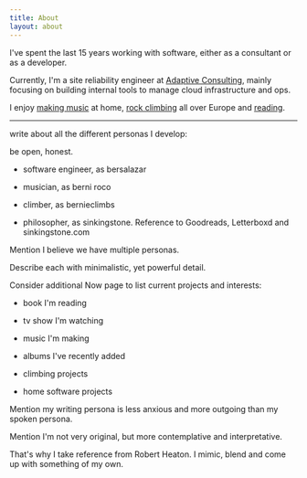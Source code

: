 ```yaml
---
title: About
layout: about
---
```


I've spent the last 15 years working with software, either as a consultant or as a developer.

Currently, I'm a site reliability engineer at [Adaptive Consulting](https://weareadaptive.com), mainly focusing on building internal tools to manage cloud infrastructure and ops.

I enjoy [making music](https://lintr.ee/berniroco) at home, [rock climbing](https://www.thecrag.com/climber/bersalazar) all over Europe and [reading](https://goodreads.com/bersalazar).


---

write about all the different personas I develop:

be open, honest.

- software engineer, as bersalazar

- musician, as berni roco

- climber, as bernieclimbs

- philosopher, as sinkingstone. Reference to Goodreads, Letterboxd and sinkingstone.com

Mention I believe we have multiple personas.

Describe each with minimalistic, yet powerful detail.

Consider additional Now page to list current projects and interests: 

- book I'm reading

- tv show I'm watching

- music I'm making

- albums I've recently added

- climbing projects

- home software projects

Mention my writing persona is less anxious and more outgoing than my spoken persona.

Mention I'm not very original, but more contemplative and interpretative.

That's why I take reference from Robert Heaton. I mimic, blend and come up with something of my own.

